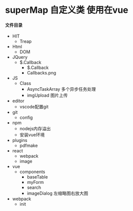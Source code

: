 # superMap  自定义类 使用在vue

#### 文件目录
- HIT
    - Treap
- Html
    - DOM
- JQuery
    - $.Callback
        - $.Callback
        - Callbacks.png
- JS
    - Class
        - AsyncTaskArray   多个异步任务处理
        - imgUpload 图片上传 
- editor
    - vscode配置git
- git
    - config
- npm
    - nodejs内存溢出
    - 安装vue环境
- plugins
    - pdfmake
- react
    - webpack  
    - image 
- vue
    - components
        - baseTable
        - myForm
        - search
        - imageDialog 左缩略图右放大图
- webpack
    - init






